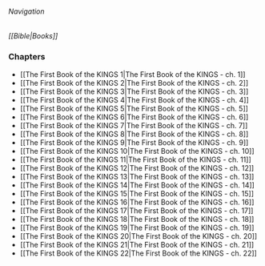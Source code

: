 ###### Navigation
*[[Bible|Books]]*

### Chapters
- [[The First Book of the KINGS 1|The First Book of the KINGS - ch. 1]]
- [[The First Book of the KINGS 2|The First Book of the KINGS - ch. 2]]
- [[The First Book of the KINGS 3|The First Book of the KINGS - ch. 3]]
- [[The First Book of the KINGS 4|The First Book of the KINGS - ch. 4]]
- [[The First Book of the KINGS 5|The First Book of the KINGS - ch. 5]]
- [[The First Book of the KINGS 6|The First Book of the KINGS - ch. 6]]
- [[The First Book of the KINGS 7|The First Book of the KINGS - ch. 7]]
- [[The First Book of the KINGS 8|The First Book of the KINGS - ch. 8]]
- [[The First Book of the KINGS 9|The First Book of the KINGS - ch. 9]]
- [[The First Book of the KINGS 10|The First Book of the KINGS - ch. 10]]
- [[The First Book of the KINGS 11|The First Book of the KINGS - ch. 11]]
- [[The First Book of the KINGS 12|The First Book of the KINGS - ch. 12]]
- [[The First Book of the KINGS 13|The First Book of the KINGS - ch. 13]]
- [[The First Book of the KINGS 14|The First Book of the KINGS - ch. 14]]
- [[The First Book of the KINGS 15|The First Book of the KINGS - ch. 15]]
- [[The First Book of the KINGS 16|The First Book of the KINGS - ch. 16]]
- [[The First Book of the KINGS 17|The First Book of the KINGS - ch. 17]]
- [[The First Book of the KINGS 18|The First Book of the KINGS - ch. 18]]
- [[The First Book of the KINGS 19|The First Book of the KINGS - ch. 19]]
- [[The First Book of the KINGS 20|The First Book of the KINGS - ch. 20]]
- [[The First Book of the KINGS 21|The First Book of the KINGS - ch. 21]]
- [[The First Book of the KINGS 22|The First Book of the KINGS - ch. 22]]
